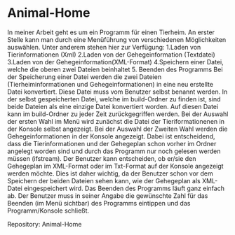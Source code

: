 # Animal-Home
In meiner Arbeit geht es um ein Programm für einen Tierheim. An erster Stelle kann man durch eine Menüführung von verschiedenen Möglichkeiten auswählen. Unter anderem stehen hier zur Verfügung: 
1.Laden von Tierinformationen (Xml)
2.Laden von der Gehegeinformation (Textdatei)
3.Laden von der Gehegeinformation(XML-Format) 
4.Speichern einer Datei, welche die oberen zwei Dateien beinhaltet
5. Beenden des Programms
Bei der Speicherung einer Datei werden die zwei Dateien (Tierheiminformationen und Gehegeinformationen) in eine neu erstellte Datei konvertiert. Diese Datei muss vom Benutzer selbst benannt werden. In der selbst gespeicherten Datei, welche im build-Ordner zu finden ist, sind beide Dateien als eine einzige Datei konvertiert worden. Auf diesen Datei kann im build-Ordner zu jeder Zeit zurückgegriffen werden. Bei der Auswahl der ersten Wahl im Menü wird zunächst die Datei der Tieriformationenen in der Konsole selbst angezeigt. Bei der Auswahl der Zweiten Wahl werden die Gehegeinformationen in der Konsole angezeigt. Dabei ist entscheidend, dass die Tierinformationen und der Gehegeplan schon vorher im Ordner angelegt worden sind und durch das Programm nur noch gelesen werden müssen (ifstream).
Der Benutzer kann entscheiden, ob er/sie den Gehegeplan im XML-Format oder im Txt-Format auf der Konsole angezeigt werden möchte. Dies ist daher wichtig, da der Benutzer schon vor dem Speichern der beiden Dateien sehen kann, wie der Gehegeplan als XML-Datei eingespeichert wird.
Das Beenden des Programms läuft ganz einfach ab. Der Benutzer muss in seiner Angabe die gewünschte Zahl für das Beenden (im Menü sichtbar) des Programms eintippen und das Programm/Konsole schließt.


Repository: Animal-Home
